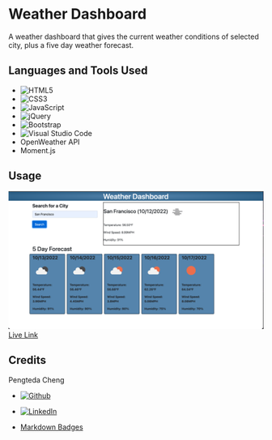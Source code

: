 # Weather Dashboard

A weather dashboard that gives the current weather conditions of selected city, plus a five day weather forecast.

## Languages and Tools Used
* ![HTML5](https://img.shields.io/badge/html5-%23E34F26.svg?style=for-the-badge&logo=html5&logoColor=white)
* ![CSS3](https://img.shields.io/badge/css3-%231572B6.svg?style=for-the-badge&logo=css3&logoColor=white)
* ![JavaScript](https://img.shields.io/badge/javascript-%23323330.svg?style=for-the-badge&logo=javascript&logoColor=%23F7DF1E)
* ![jQuery](https://img.shields.io/badge/jquery-%230769AD.svg?style=for-the-badge&logo=jquery&logoColor=white)
* ![Bootstrap](https://img.shields.io/badge/bootstrap-%23563D7C.svg?style=for-the-badge&logo=bootstrap&logoColor=white)
* ![Visual Studio Code](https://img.shields.io/badge/Visual%20Studio%20Code-0078d7.svg?style=for-the-badge&logo=visual-studio-code&logoColor=white)
* OpenWeather API
* Moment.js
## Usage
![Screenshot](./assets/site.png)
[Live Link]("https://teedaa.github.io/weather-dashboard")
## Credits
Pengteda Cheng 
* [![Github](https://img.shields.io/badge/github-%23121011.svg?style=for-the-badge&logo=github&logoColor=white)]("https://github.com/teedaa")


* [![LinkedIn](https://img.shields.io/badge/linkedin-%230077B5.svg?style=for-the-badge&logo=linkedin&logoColor=white)]("https://linkedin.com/in/pengteda-cheng")
* [Markdown Badges](https://github.com/Ileriayo/markdown-badges)